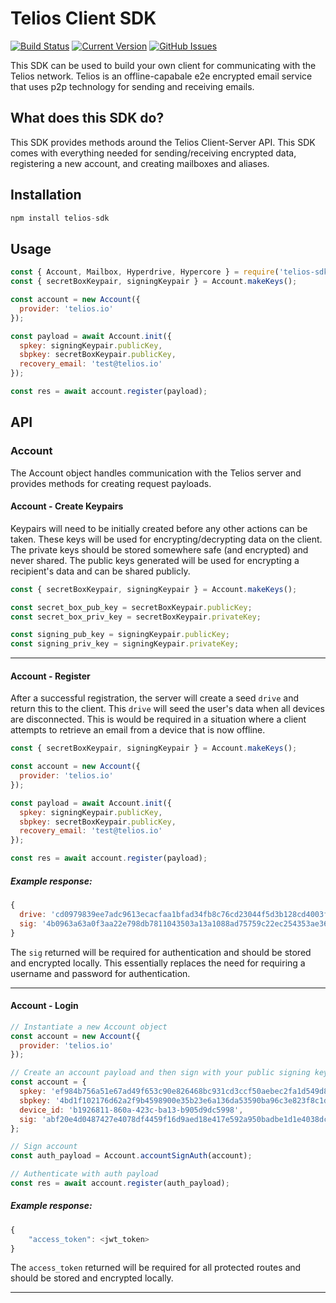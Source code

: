 # Telios Client SDK
[![Build Status](https://travis-ci.org/Telios-org/telios-sdk.svg?branch=master)](https://travis-ci.org/Telios-org/telios-sdk)
[![Current Version](https://img.shields.io/badge/version-0.0.2-green.svg)](https://github.com/Telios-org/telios-sdk)
[![GitHub Issues](https://img.shields.io/github/issues/Telios-org/telios-sdk/open)](https://github.com/Telios-org/telios-sdk/issues)

This SDK can be used to build your own client for communicating with the Telios network. Telios is an offline-capabale e2e encrypted email service that uses p2p technology for sending and receiving emails.

## What does this SDK do?

This SDK provides methods around the Telios Client-Server API. This SDK comes with everything needed for sending/receiving encrypted data, registering a new account, and creating mailboxes and aliases.


## Installation

``` js
npm install telios-sdk
```

## Usage

``` js
const { Account, Mailbox, Hyperdrive, Hypercore } = require('telios-sdk');
const { secretBoxKeypair, signingKeypair } = Account.makeKeys();

const account = new Account({
  provider: 'telios.io'
});

const payload = await Account.init({
  spkey: signingKeypair.publicKey,
  sbpkey: secretBoxKeypair.publicKey,
  recovery_email: 'test@telios.io'
});

const res = await account.register(payload);
```

## API
### Account
The Account object handles communication with the Telios server and provides methods for creating request payloads.

#### Account - Create Keypairs
Keypairs will need to be initially created before any other actions can be taken. These keys will be used for encrypting/decrypting data on the client. The private keys should be stored somewhere safe (and encrypted) and never shared. The public keys generated will be used for encrypting a recipient's data and can be shared publicly.

``` js
const { secretBoxKeypair, signingKeypair } = Account.makeKeys();

const secret_box_pub_key = secretBoxKeypair.publicKey;
const secret_box_priv_key = secretBoxKeypair.privateKey;

const signing_pub_key = signingKeypair.publicKey;
const signing_priv_key = signingKeypair.privateKey;
```

----

#### Account - Register
After a successful registration, the server will create a seed `drive` and return this to the client. This `drive` will seed the user's data when all devices are disconnected. This is would be required in a situation where a client attempts to retrieve an email from a device that is now offline.

```js
const { secretBoxKeypair, signingKeypair } = Account.makeKeys();

const account = new Account({
  provider: 'telios.io'
});

const payload = await Account.init({
  spkey: signingKeypair.publicKey,
  sbpkey: secretBoxKeypair.publicKey,
  recovery_email: 'test@telios.io'
});

const res = await account.register(payload);
```

##### Example response:
```js
{
  drive: 'cd0979839ee7adc9613ecacfaa1bfad34fb8c76cd23044f5d3b128cd4003fa7e', // The seed drive
  sig: '4b0963a63a0f3aa22e798db7811043503a13a1088ad75759c22ec254353ae36751a191ec4d50c70a661a7d1d382644ff5bd883e203643b1ae42fd26ebf58a501'
}
```
The `sig` returned will be required for authentication and should be stored and encrypted locally. This essentially replaces the need for requiring a username and password for authentication.

----

#### Account - Login
```js
// Instantiate a new Account object
const account = new Account({
  provider: 'telios.io'
});

// Create an account payload and then sign with your public signing key
const account = {
  spkey: 'ef984b756a51e67ad49f653c90e826468bc931cd3ccf50aebec2fa1d549d864d',
  sbpkey: '4bd1f102176d62a2f9b4598900e35b23e6a136da53590ba96c3e823f8c1d9c7c',
  device_id: 'b1926811-860a-423c-ba13-b905d9dc5998',
  sig: 'abf20e4d0487427e4078df4459f16d9aed18e417e592a950badbe1d1e4038dc629c3b2de62062ea2c687046b2e0a207ff5c3630e07695a8892f0de5d12b46600'
};

// Sign account
const auth_payload = Account.accountSignAuth(account);

// Authenticate with auth payload
const res = await account.register(auth_payload);
```

##### Example response:

```js
{
    "access_token": <jwt_token>
}
```
The `access_token` returned will be required for all protected routes and should be stored and encrypted locally.

----
